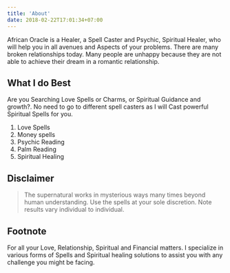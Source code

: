 ```yaml
---
title: 'About'
date: 2018-02-22T17:01:34+07:00
---
```


African Oracle is a Healer, a Spell Caster and Psychic, Spiritual Healer, who will help you in all avenues and Aspects of your problems. There are many broken relationships today. Many people are unhappy because they are not able to achieve their dream in a romantic relationship.

## What I do Best
Are you Searching Love Spells or Charms, or Spiritual Guidance and growth?. No need to go to different spell casters as I will Cast powerful Spiritual Spells for you.


1. Love Spells
2. Money spells
3. Psychic Reading
4. Palm Reading
5. Spiritual Healing

## Disclaimer
> The supernatural works in mysterious ways many times beyond human understanding. Use the spells at your sole discretion. Note results vary individual to individual.

## Footnote
For all your Love, Relationship, Spiritual and Financial matters. I specialize in various forms of Spells and Spiritual healing solutions to assist you with any challenge you might be facing.

